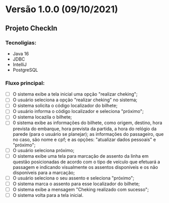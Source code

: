 # Versão 1.0.0 (09/10/2021)

## Projeto CheckIn

### Tecnoligias:
* Java 16
* JDBC
* IntelliJ
* PostgreSQL

### Fluxo principal:
- [ ] O sistema exibe a tela inicial uma opção "realizar cheking";
- [ ] O usuário seleciona a opção "realizar cheking" no sistema;
- [ ] O sistema solicita o código localizador do bilhete;
- [ ] O usuário informa o código localizador e seleciona "próximo";
- [ ] O sistema locazila o bilhete;
- [ ] 0 sistema exibe as informações do bilhete, como origem, destino, hora prevista do
  embarque, hora prevista da partida, a hora do relógio da parede (para o usuário se
  planejar); as informações do passageiro, que no caso, são nome e cpf; e as opções:
  "atualizar dados pessoais" e "próximo";
- [ ] O usuário seleciona próximo;
- [ ] O sistema exibe uma tela para marcação de assento da linha em questão posicionadas de
acordo com o tipo de veículo que efetuará a passagem e indicando visualmente os assentos disponíveis e os não 
disponíveis para a marcação;
- [ ] O usuário seleciona o seu assento e seleciona "próximo";
- [ ] O sistema marca o assento para esse localizador do bilhete;
- [ ] O sistema exibe a mensagem "Cheking realizado com sucesso";
- [ ] O sistema volta para a tela inicial.
